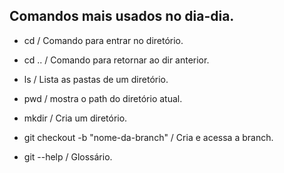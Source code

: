 ## Comandos mais usados no dia-dia.

- cd / Comando para entrar no diretório.

- cd .. / Comando para retornar ao dir anterior.

- ls / Lista as pastas de um diretório.

- pwd / mostra o path do diretório atual.

- mkdir / Cria um diretório.

- git checkout -b "nome-da-branch" / Cria e acessa a branch.

- git --help / Glossário.